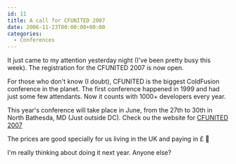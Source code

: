 ```yaml
---
id: 11
title: A call for CFUNITED 2007
date: 2006-11-23T00:00:00+00:00
categories:
  - Conferences
---
```


It just came to my attention yesterday night (I've been pretty busy this week). The registration for the CFUNITED 2007 is now open.

For those who don't know (I doubt), CFUNITED is the biggest ColdFusion conference in the planet. The first conference happened in 1999 and had just some few attendants. Now it counts with 1000+ developers every year.

This year's conference will take place in June, from the 27th to 30th in North Bathesda, MD (Just outside DC). Check ou the website for [CFUNITED 2007](http://cfunited.com/2007/)

The prices are good specially for us living in the UK and paying in £ 🙂

I'm really thinking about doing it next year. Anyone else?
